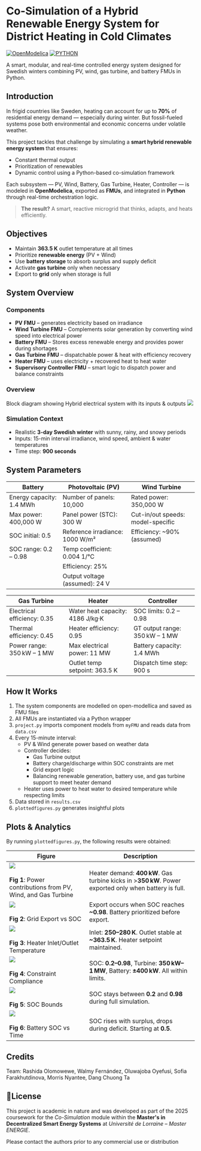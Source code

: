 # Co-Simulation of a Hybrid Renewable Energy System for District Heating in Cold Climates

[![OpenModelica](https://img.shields.io/badge/OpenModelica-1.22.0-lightgrey)](https://openmodelica.org/)
[![PYTHON](https://img.shields.io/badge/Python-3.11-blue)](https://www.python.org/)

A smart, modular, and real-time controlled energy system designed for Swedish winters combining PV, wind, gas turbine, and battery FMUs in Python.

## Introduction

In frigid countries like Sweden, heating can account for up to **70%** of residential energy demand — especially during winter. But fossil-fueled systems pose both environmental and economic concerns under volatile weather.

This project tackles that challenge by simulating a **smart hybrid renewable energy system** that ensures:

- Constant thermal output  
- Prioritization of renewables  
- Dynamic control using a Python-based co-simulation framework  

Each subsystem — PV, Wind, Battery, Gas Turbine, Heater, Controller — is modeled in **OpenModelica**, exported as **FMUs**, and integrated in **Python** through real-time orchestration logic.

> **The result?** A smart, reactive microgrid that thinks, adapts, and heats efficiently.

## Objectives

-  Maintain **363.5 K** outlet temperature at all times  
-  Prioritize **renewable energy** (PV + Wind)  
-  Use **battery storage** to absorb surplus and supply deficit  
-  Activate **gas turbine** only when necessary  
-  Export to **grid** only when storage is full  

## System Overview

### Components

-  **PV FMU** – generates electricity based on irradiance  
-  **Wind Turbine FMU** – Complements solar generation by converting wind speed into electrical power
-  **Battery FMU** – Stores excess renewable energy and provides power during shortages
-  **Gas Turbine FMU** – dispatchable power & heat with efficiency recovery  
-  **Heater FMU** – uses electricity + recovered heat to heat water  
-  **Supervisory Controller FMU** – smart logic to dispatch power and balance constraints  

### Overview 
Block diagram showing Hybrid electrical system with its inputs & outputs ![](BlockdiagramshowingHybridelectricalsystemwithitsinputs&outputs.png)
### Simulation Context

-  Realistic **3-day Swedish winter** with sunny, rainy, and snowy periods  
-  Inputs: 15-min interval irradiance, wind speed, ambient & water temperatures  
-  Time step: **900 seconds**

## System Parameters

| **Battery**                      | **Photovoltaic (PV)**          | **Wind Turbine**                   |
|----------------------------------|--------------------------------|------------------------------------|
| Energy capacity: 1.4 MWh         | Number of panels: 10,000       | Rated power: 350,000 W            |
| Max power: 400,000 W             | Panel power (STC): 300 W       | Cut-in/out speeds: model-specific |
| SOC initial: 0.5                 | Reference irradiance: 1000 W/m²| Efficiency: ~90% (assumed)        |
| SOC range: 0.2 – 0.98            | Temp coefficient: 0.004 1/°C   |                                    |
|                                  | Efficiency: 25%                |                                    |
|                                  | Output voltage (assumed): 24 V |                                    |

| **Gas Turbine**                  | **Heater**                     | **Controller**                    |
|----------------------------------|--------------------------------|------------------------------------|
| Electrical efficiency: 0.35      | Water heat capacity: 4186 J/kg·K| SOC limits: 0.2 – 0.98            |
| Thermal efficiency: 0.45         | Heater efficiency: 0.95        | GT output range: 350 kW – 1 MW    |
| Power range: 350 kW – 1 MW       | Max electrical power: 11 MW    | Battery capacity: 1.4 MWh         |
|                                  | Outlet temp setpoint: 363.5 K  | Dispatch time step: 900 s         |




##  How It Works
1.  The system components are modelled on open-modellica and saved as FMU files
2. All FMUs are instantiated via a Python wrapper
3. `project.py` imports component models from `myFMU` and reads data from `data.csv` 
4. Every 15-minute interval:
   - PV & Wind generate power based on weather data
   - Controller decides:
     - Gas Turbine output
     - Battery charge/discharge within SOC constraints are met
     - Grid export logic
     - Balancing renewable generation, battery use, and gas turbine support to meet heater demand
   - Heater uses power to heat water to desired temperature while respecting limits
5. Data stored in `results.csv`
6. `plottedfigures.py` generates insightful plots

## Plots & Analytics

By running `plottedfigures.py`, the following results were obtained:

| **Figure** | **Description** |
|------------|-----------------|
| ![](Powerprofile.png)<br><br>**Fig 1**: Power contributions from PV, Wind, and Gas Turbine | Heater demand: **400 kW**. Gas turbine kicks in >**350 kW**. Power exported only when battery is full. |
| ![](Gridexportpower.png)<br><br>**Fig 2**: Grid Export vs SOC | Export occurs when SOC reaches **~0.98**. Battery prioritized before export. |
| ![](Heatenergyprofile.png)<br><br>**Fig 3**: Heater Inlet/Outlet Temperature | Inlet: **250–280 K**. Outlet stable at **~363.5 K**. Heater setpoint maintained. |
| ![](Constrainschecks.png)<br><br>**Fig 4**: Constraint Compliance | SOC: **0.2–0.98**, Turbine: **350 kW–1 MW**, Battery: **±400 kW**. All within limits. |
| ![](HeatControllimits.png)<br><br>**Fig 5**: SOC Bounds | SOC stays between **0.2** and **0.98** during full simulation. |
| ![](batterySOC.png)<br><br>**Fig 6**: Battery SOC vs Time | SOC rises with surplus, drops during deficit. Starting at **0.5**. |

## Credits
Team:
Rashida Olomowewe, Walmy Fernández, Oluwajoba Oyefusi, Sofia Farakhutdinova, Morris Nyantee, Dang Chuong Ta

## 📜License
This project is academic in nature and was developed as part of the 2025 coursework for the *Co-Simulation* module within the **Master's in Decentralized Smart Energy Systems** at *Université de Lorraine – Master ENERGIE*.

Please contact the authors prior to any commercial use or distribution


